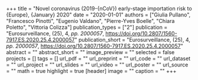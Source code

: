 +++
title = "Novel coronavirus (2019-{nCoV}) early-stage importation risk to {Europe}, {January} 2020"
date = "2020-01-01"
authors = ["Giulia Pullano", "Francesco Pinotti", "Eugenio Valdano", "Pierre-Yves Boelle", "Chiara Poletto", "Vittoria Colizza"]
publication_types = ["2"]
publication = "Eurosurveillance, (25), 4, _pp. 2000057_, https://doi.org/10.2807/1560-7917.ES.2020.25.4.2000057"
publication_short = "Eurosurveillance, (25), 4, _pp. 2000057_, https://doi.org/10.2807/1560-7917.ES.2020.25.4.2000057"
abstract = ""
abstract_short = ""
image_preview = ""
selected = false
projects = []
tags = []
url_pdf = ""
url_preprint = ""
url_code = ""
url_dataset = ""
url_project = ""
url_slides = ""
url_video = ""
url_poster = ""
url_source = ""
math = true
highlight = true
[header]
image = ""
caption = ""
+++
